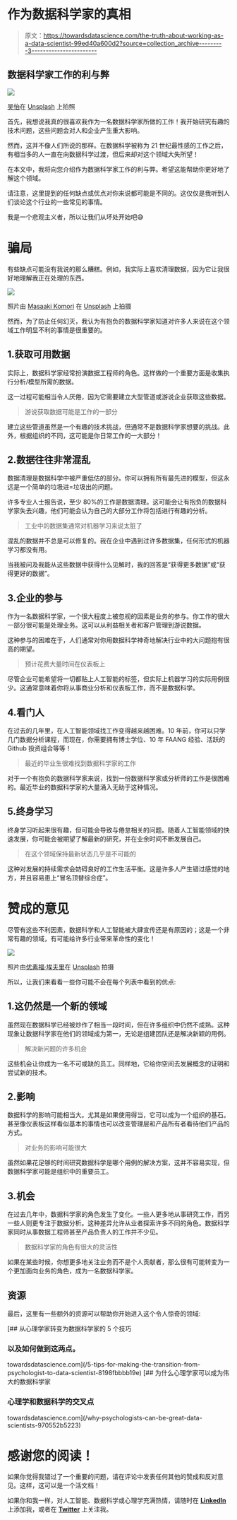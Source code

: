 # 作为数据科学家的真相

> 原文：<https://towardsdatascience.com/the-truth-about-working-as-a-data-scientist-99ed40a600d2?source=collection_archive---------3----------------------->

## 数据科学家工作的利与弊

![](img/84aa56f17775cb73b354e9073f0dc5a6.png)

[吴怡](https://unsplash.com/@takeshi2?utm_source=unsplash&utm_medium=referral&utm_content=creditCopyText)在 [Unsplash](https://unsplash.com/s/photos/math?utm_source=unsplash&utm_medium=referral&utm_content=creditCopyText) 上拍照

首先，我想说我真的很喜欢我作为一名数据科学家所做的工作！我开始研究有趣的技术问题，这些问题会对人和企业产生重大影响。

然而，这并不像人们所说的那样。在数据科学被称为 21 世纪最性感的工作之后，有相当多的人一直在向数据科学过渡，但后来却对这个领域大失所望！

在本文中，我将向您介绍作为数据科学家工作的利与弊。希望这能帮助你更好地了解这个领域。

请注意，这里提到的任何缺点或优点对你来说都可能是不同的。这仅仅是我听到人们谈论这个行业的一些常见的事情。

我是一个悲观主义者，所以让我们从坏处开始吧😅

# 骗局

有些缺点可能没有我说的那么糟糕。例如，我实际上喜欢清理数据，因为它让我很好地理解我正在处理的东西。

![](img/67e9556e015fd1aec1ea9548105f05c3.png)

照片由 [Masaaki Komori](https://unsplash.com/@gaspanik?utm_source=unsplash&utm_medium=referral&utm_content=creditCopyText) 在 [Unsplash](https://unsplash.com/s/photos/gate?utm_source=unsplash&utm_medium=referral&utm_content=creditCopyText) 上拍摄

然而，为了防止任何幻灭，我认为有抱负的数据科学家知道对许多人来说在这个领域工作明显不利的事情是很重要的。

## 1.获取可用数据

实际上，数据科学家经常扮演数据工程师的角色。这样做的一个重要方面是收集执行分析/模型所需的数据。

这一过程可能相当令人厌倦，因为它需要建立大型管道或游说企业获取这些数据。

> 游说获取数据可能是工作的一部分

建立这些管道虽然是一个有趣的技术挑战，但通常不是数据科学家想要的挑战。此外，根据组织的不同，这可能是你日常工作的一大部分！

## 2.数据往往非常混乱

数据清理是数据科学中被严重低估的部分。你可以拥有所有最先进的模型，但这永远是一个简单的垃圾进=垃圾出的问题。

许多专业人士报告说，至少 80%的工作是数据清理。这可能会让有抱负的数据科学家失去兴趣，他们可能会认为自己的大部分工作将包括进行有趣的分析。

> 工业中的数据集通常对机器学习来说太脏了

混乱的数据并不总是可以修复的。我在企业中遇到过许多数据集，任何形式的机器学习都没有用。

当我被问及我能从这些数据中获得什么见解时，我的回答是“获得更多数据”或“获得更好的数据”。

## 3.企业的参与

作为一名数据科学家，一个很大程度上被忽视的因素是业务的参与。你工作的很大一部分很可能是处理业务。这可以从利益相关者和客户管理到游说数据。

这种参与的困难在于，人们通常对你用数据科学神奇地解决行业中的大问题抱有很高的期望。

> 预计花费大量时间在仪表板上

尽管企业可能希望将一切都贴上人工智能的标签，但实际上机器学习的实际用例很少。这通常意味着你将从事商业分析和仪表板工作，而不是数据科学。

## 4.看门人

在过去的几年里，在人工智能领域找工作变得越来越困难。10 年前，你可以只学几门数据分析课程，而现在，你需要拥有博士学位、10 年 FAANG 经验、活跃的 Github 投资组合等等！

> 最近的毕业生很难找到数据科学家的工作

对于一个有抱负的数据科学家来说，找到一份数据科学家或分析师的工作是很困难的。最近毕业的数据科学家的大量涌入无助于这种情况。

## 5.终身学习

终身学习听起来很有趣，但可能会导致与倦怠相关的问题。随着人工智能领域的快速发展，你可能会被期望了解最新的研究，并在业余时间不断发展自己。

> 在这个领域保持最新状态几乎是不可能的

这种对发展的持续需求会妨碍良好的工作生活平衡。这是许多人产生错过感觉的地方，并且容易患上“冒名顶替综合症”。

# 赞成的意见

尽管有这些不利因素，数据科学和人工智能被大肆宣传还是有原因的；这是一个非常有趣的领域，有可能给许多行业带来革命性的变化！

![](img/b38e0ca2fee0d4c6dd1cb63af318d825.png)

照片由[优素福·埃夫里](https://unsplash.com/@yusufevli?utm_source=unsplash&utm_medium=referral&utm_content=creditCopyText)在 [Unsplash](https://unsplash.com/s/photos/stairs?utm_source=unsplash&utm_medium=referral&utm_content=creditCopyText) 拍摄

所以，让我们来看看一些你可能不会在每个列表中看到的优点:

## 1.这仍然是一个新的领域

虽然现在数据科学已经被炒作了相当一段时间，但在许多组织中仍然不成熟。这种现象让数据科学家在他们的领域成为第一，无论是组建团队还是解决新颖的用例。

> 解决新问题的许多机会

这些机会让你成为一名不可或缺的员工。同样地，它给你空间去发展概念的证明和尝试新的技术。

## 2.影响

数据科学的影响可能相当大。尤其是如果使用得当，它可以成为一个组织的基石。甚至像仪表板这样看似基本的事情也可以改变管理层和产品所有者看待他们产品的方式。

> 对业务的影响可能很大

虽然如果花足够的时间研究数据科学是哪个用例的解决方案，这并不容易实现，但数据科学家可能是组织中的重要员工。

## 3.机会

在过去几年中，数据科学家的角色发生了变化。一些人更多地从事研究工作，而另一些人则更专注于数据分析。这种差异允许从业者探索许多不同的角色。数据科学家同时从事数据工程师甚至产品负责人的工作并不少见。

> 数据科学家的角色有很大的灵活性

如果在某些时候，你想更多地关注业务而不是个人贡献者，那么很有可能转变为一个更加面向业务的角色，成为一名数据科学家。

## 资源

最后，这里有一些额外的资源可以帮助你开始进入这个令人惊奇的领域:

[](/5-tips-for-making-the-transition-from-psychologist-to-data-scientist-8198fbbbb19e) [## 从心理学家转变为数据科学家的 5 个技巧

### 以及如何做到这两点。

towardsdatascience.com](/5-tips-for-making-the-transition-from-psychologist-to-data-scientist-8198fbbbb19e) [](/why-psychologists-can-be-great-data-scientists-970552b5223) [## 为什么心理学家可以成为伟大的数据科学家

### 心理学和数据科学的交叉点

towardsdatascience.com](/why-psychologists-can-be-great-data-scientists-970552b5223) 

# 感谢您的阅读！

如果你觉得我错过了一个重要的问题，请在评论中发表任何其他的赞成和反对意见。这样，这可以是一个活文档！

如果你和我一样，对人工智能、数据科学或心理学充满热情，请随时在 [**LinkedIn**](https://www.linkedin.com/in/mgrootendorst/) 上添加我，或者在 [**Twitter**](https://twitter.com/MaartenGr) 上关注我。